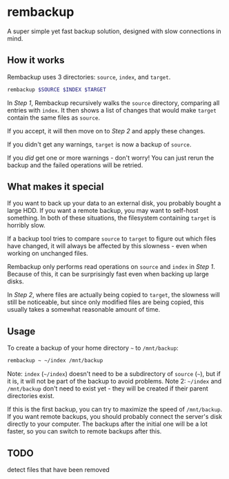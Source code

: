 # rembackup

A super simple yet fast backup solution, designed with slow connections in mind.

## How it works

Rembackup uses 3 directories: `source`, `index`, and `target`.

```sh
rembackup $SOURCE $INDEX $TARGET
```

In *Step 1*, Rembackup recursively walks the `source` directory, comparing all entries with `index`.
It then shows a list of changes that would make `target` contain the same files as `source`.

If you accept, it will then move on to *Step 2* and apply these changes.

If you didn't get any warnings, `target` is now a backup of `source`.

If you *did* get one or more warnings - don't worry!
You can just rerun the backup and the failed operations will be retried.

## What makes it special

If you want to back up your data to an external disk, you probably bought a large HDD.
If you want a remote backup, you may want to self-host something.
In both of these situations, the filesystem containing `target` is horribly slow.

If a backup tool tries to compare `source` to `target` to figure out which files have changed,
it will always be affected by this slowness - even when working on unchanged files.

Rembackup only performs read operations on `source` and `index` in *Step 1*.
Because of this, it can be surprisingly fast even when backing up large disks.

In *Step 2*, where files are actually being copied to `target`, the slowness will still be noticeable,
but since only modified files are being copied, this usually takes a somewhat reasonable amount of time.

## Usage

To create a backup of your home directory `~` to `/mnt/backup`:

```sh
rembackup ~ ~/index /mnt/backup
```

Note: `index` (`~/index`) doesn't need to be a subdirectory of `source` (`~`), but if it is, it will not be part of the backup to avoid problems.
Note 2: `~/index` and `/mnt/backup` don't need to exist yet - they will be created if their parent directories exist.

If this is the first backup, you can try to maximize the speed of `/mnt/backup`.
If you want remote backups, you should probably connect the server's disk directly to your computer.
The backups after the initial one will be a lot faster, so you can switch to remote backups after this.

## TODO

detect files that have been removed

